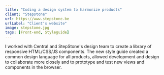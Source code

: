 ```yaml
---
title: "Coding a design system to harmonize products"
client: "Stepstone"
url: https://www.stepstone.be
urlLabel: "Client's website"
image: stepstone.jpg
tags: [Front-end, Styleguide]
---
```


I worked with Central and StepStone's design team to create a library of responsive HTML/CSS/JS components. The new style guide created a common design language for all products, allowed development and design to collaborate more closely and to prototype and test new views and components in the browser.
